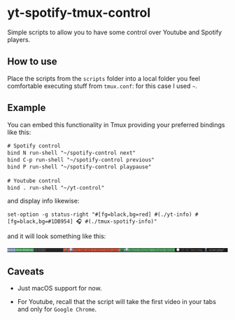 # yt-spotify-tmux-control

Simple scripts to allow you to have some control over Youtube and Spotify players.

## How to use

Place the scripts from the `scripts` folder into a local folder you feel comfortable executing stuff from `tmux.conf`: for this case I used `~`.

## Example

You can embed this functionality in Tmux providing your preferred bindings like this:

```
# Spotify control
bind N run-shell "~/spotify-control next"
bind C-p run-shell "~/spotify-control previous"
bind P run-shell "~/spotify-control playpause"

# Youtube control
bind . run-shell "~/yt-control"
```

and display info likewise:

```
set-option -g status-right "#[fg=black,bg=red] #(./yt-info) #[fg=black,bg=#1DB954] 🎧 #(./tmux-spotify-info)"
```

and it will look something like this:

![preview](https://github.com/nicodelpiano/yt-spotify-tmux-control/blob/master/img/preview.png)

## Caveats

- Just macOS support for now.

- For Youtube, recall that the script will take the first video in your tabs and only for `Google Chrome`.
